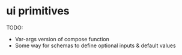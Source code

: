 # ui primitives

TODO:

- Var-args version of compose function
- Some way for schemas to define optional inputs & default values
